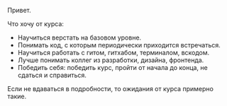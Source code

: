 Привет.

Что хочу от курса:
- Научиться верстать на базовом уровне.
- Понимать код, с которым периодически приходится встречаться.
- Научиться работать с гитом, гитхабом, терминалом, вскодом.
- Лучше понимать коллег из разработки, дизайна, фронтенда.
- Победить себя: победить курс, пройти от начала до конца, не сдаться и справиться.

Если не вдаваться в подробности, то ожидания от курса примерно такие.

